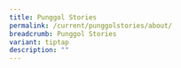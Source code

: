 ```yaml
---
title: Punggol Stories
permalink: /current/punggolstories/about/
breadcrumb: Punggol Stories
variant: tiptap
description: ""
---
```

